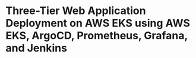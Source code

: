 # Three-Tier Web Application Deployment on AWS EKS using AWS EKS, ArgoCD, Prometheus, Grafana, and Jenkins
